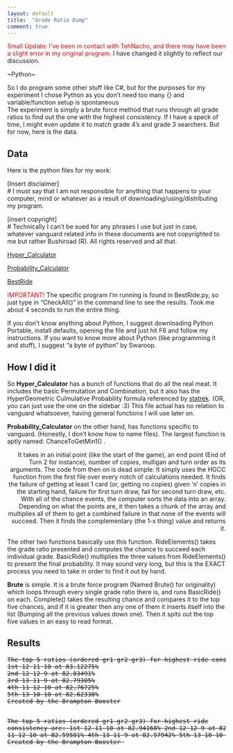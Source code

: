 ```yaml
---
layout: default
title:  "Grade Ratio Dump"
comment: true
---
```


<p><span style="color:#ff0000;">Small Update: I&#8217;ve been in contact with TehNacho, and there may have been a slight error in my original program. </span>I have changed it slightly to reflect our discussion.</p>
<p>~Python~</p>
<p>So I do program some other stuff like C#, but for the purposes for my experiment I chose Python as you don&#8217;t need too many {} and variable/function setup is spontaneous<br />
The experiment is simply a brute force method that runs through all grade ratios to find out the one with the highest consistency. If I have a speck of time, I might even update it to match grade 4&#8217;s and grade 3 searchers. But for now, here is the data.</p><!-- more -->
<h2>Data</h2>
<p>Here is the python files for my work:</p>
<p>[Insert disclaimer]<br />
# I must say that I am not responsible for anything that happens to your computer, mind or whatever as a result of downloading/using/distributing my program.</p>
<p>[insert copyright]<br />
# Technically I can&#8217;t be sued for any phrases I use but just in case, whatever vanguard related info in these documents are not copyrighted to me but rather Bushiroad (R). All rights reserved and all that.</p>
<p><a href="https://github.com/NanoSmasher/prob-cfvg/blob/master/Hyper_Calculator.py" target="_blank">Hyper_Calculator</a></p>
<p><a href="https://github.com/NanoSmasher/prob-cfvg/blob/master/Hyper_Calculator.py" target="_blank">Probability_Calculator</a></p>
<p><a href="https://github.com/NanoSmasher/prob-cfvg/blob/master/BestRide.py" target="_blank">BestRide</a></p>
<p><span style="color:#ff0000;">IMPORTANT!</span> The specific program I&#8217;m running is found in BestRide.py, so just type in &#8220;CheckAll()&#8221; in the command line to see the results. Took me about 4 seconds to run the entire thing.</p>
<p>If you don&#8217;t know anything about Python, I suggest downloading Python Portable, install defaults, opening the file and just hit F6 and follow my instructions. If you want to know more about Python (like programming it and stuff), I suggest &#8220;a byte of python&#8221; by Swaroop.</p>
<h2>How I did it</h2>
<p>So <strong>Hyper_Calculator</strong> has a bunch of functions that do all the real meat. It includes the basic Permutation and Combination, but it also has the HyperGeometric Culmulative Probability formula referenced by <a href="http://stattrek.com/probability-distributions/hypergeometric.aspx">statrek</a>. (OR, you can just use the one on the sidebar :3) This file actual has no relation to vanguard whatsoever, having general functions I will use later on.</p>
<p><strong>Probability_Calculator</strong> on the other hand, has functions specific to vanguard. (Honestly, I don&#8217;t know how to name files). The largest function is aptly named: ChanceToGetMin1() .</p>
<p style="text-align:right;">It takes in an initial point (like the start of the game), an end point (End of Turn 2 for instance), number of copies, mulligan and turn order as its arguments. The code from then on is dead simple: It simply uses the HGCC function from the first file over every notch of calculations needed. It finds the failure of getting at least 1 card (or, getting no copies) given &#8216;n&#8217; copies in the starting hand, failure for first turn draw, fail for second turn draw, etc. With all of the chance events, the computer sorts the data into an array. Depending on what the points are, it then takes a chunk of the array and multiplies all of them to get a combined failure in that none of the events will succeed. Then it finds the complementary (the 1-x thing) value and returns it.</p>
<p>The other two functions basically use this function. RideElements() takes the grade ratio presented and computes the chance to succeed each individual grade. BasicRide() multiplies the three values from RideElements() to present the final probability. It may sound very long, but this is the EXACT process you need to take in order to find it out by hand.</p>
<p><strong>Brute</strong> is simple. It is a brute force program (Named Brute() for originality) which loops through every single grade ratio there is, and runs BasicRide() on each. Complete() takes the resulting chance and compares it to the top five chances, and if it is greater then any one of them it inserts itself into the list (Bumping all the previous values down one). Then it spits out the top five values in an easy to read format.</p>
<h2>Results</h2>
<pre><del>The top 5 ratios (ordered gr1-gr2-gr3) for highest ride consistency are:
1st 12-11-10 at 83.12275%
2nd 12-12-9 at 82.83491%
3rd 13-11-9 at 82.79305%
4th 11-12-10 at 82.76725%
5th 13-10-10 at 82.62338%
Created by the Brampton Booster

</del>The top 5 ratios (ordered gr1-gr2-gr3) for highest ride consistency are:
1st 12-11-10 at 82.94168%
2nd 12-12-9 at 82.62922%
3rd 11-12-10 at 82.59501%
4th 13-11-9 at 82.57942%
5th 13-10-10 at 82.43425%
Created by the Brampton Booster<del>
</del></pre>
<p>&nbsp;</p><i class="fa fa-stop"></i>